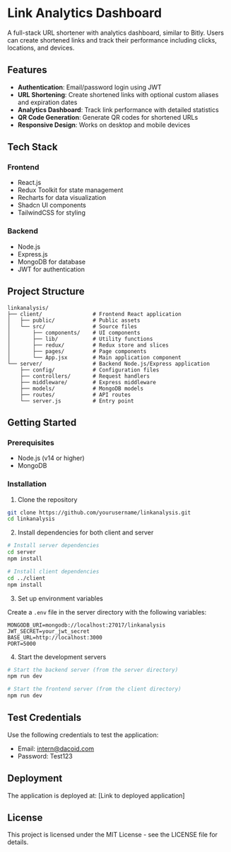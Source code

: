 # Link Analytics Dashboard

A full-stack URL shortener with analytics dashboard, similar to Bitly. Users can create shortened links and track their performance including clicks, locations, and devices.

## Features

- **Authentication**: Email/password login using JWT
- **URL Shortening**: Create shortened links with optional custom aliases and expiration dates
- **Analytics Dashboard**: Track link performance with detailed statistics
- **QR Code Generation**: Generate QR codes for shortened URLs
- **Responsive Design**: Works on desktop and mobile devices

## Tech Stack

### Frontend
- React.js
- Redux Toolkit for state management
- Recharts for data visualization
- Shadcn UI components
- TailwindCSS for styling

### Backend
- Node.js
- Express.js
- MongoDB for database
- JWT for authentication

## Project Structure

```
linkanalysis/
├── client/                # Frontend React application
│   ├── public/            # Public assets
│   └── src/               # Source files
│       ├── components/    # UI components
│       ├── lib/           # Utility functions
│       ├── redux/         # Redux store and slices
│       ├── pages/         # Page components
│       └── App.jsx        # Main application component
└── server/                # Backend Node.js/Express application
    ├── config/            # Configuration files
    ├── controllers/       # Request handlers
    ├── middleware/        # Express middleware
    ├── models/            # MongoDB models
    ├── routes/            # API routes
    └── server.js          # Entry point
```

## Getting Started

### Prerequisites

- Node.js (v14 or higher)
- MongoDB

### Installation

1. Clone the repository

```bash
git clone https://github.com/yourusername/linkanalysis.git
cd linkanalysis
```

2. Install dependencies for both client and server

```bash
# Install server dependencies
cd server
npm install

# Install client dependencies
cd ../client
npm install
```

3. Set up environment variables

Create a `.env` file in the server directory with the following variables:

```
MONGODB_URI=mongodb://localhost:27017/linkanalysis
JWT_SECRET=your_jwt_secret
BASE_URL=http://localhost:3000
PORT=5000
```

4. Start the development servers

```bash
# Start the backend server (from the server directory)
npm run dev

# Start the frontend server (from the client directory)
npm run dev
```

## Test Credentials

Use the following credentials to test the application:

- Email: intern@dacoid.com
- Password: Test123

## Deployment

The application is deployed at: [Link to deployed application]

## License

This project is licensed under the MIT License - see the LICENSE file for details.